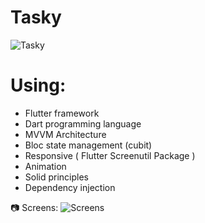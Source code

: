 # Tasky
![Tasky](https://github.com/user-attachments/assets/a88f25fe-74e8-4316-8dac-6b49f23bdf67)

# Using:
- Flutter framework
- Dart programming language
- MVVM Architecture
- Bloc state management (cubit)
- Responsive ( Flutter Screenutil Package )
- Animation
- Solid principles
- Dependency injection

📷 Screens:
![Screens](https://github.com/user-attachments/assets/cd82a7e9-c8c2-4e8c-997b-e3322f1d219d)

